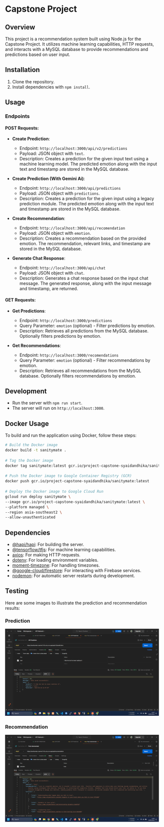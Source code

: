 # Capstone Project

## Overview

This project is a recommendation system built using Node.js for the Capstone Project. It utilizes machine learning capabilities, HTTP requests, and interacts with a MySQL database to provide recommendations and predictions based on user input.

## Installation

1. Clone the repository.
2. Install dependencies with `npm install`.

## Usage

### Endpoints

#### POST Requests:

- **Create Prediction**:

  - Endpoint: `http://localhost:3000/api/v2/predictions`
  - Payload: JSON object with `text`.
  - Description: Creates a prediction for the given input text using a machine learning model. The predicted emotion along with the input text and timestamp are stored in the MySQL database.

- **Create Prediction (With Gemini Ai)**:

  - Endpoint: `http://localhost:3000/api/predictions`
  - Payload: JSON object with `predictions`.
  - Description: Creates a prediction for the given input using a legacy prediction module. The predicted emotion along with the input text and timestamp are stored in the MySQL database.

- **Create Recommendation**:

  - Endpoint: `http://localhost:3000/api/recomendation`
  - Payload: JSON object with `emotion`.
  - Description: Creates a recommendation based on the provided emotion. The recommendation, relevant links, and timestamp are stored in the MySQL database.

- **Generate Chat Response**:
  - Endpoint: `http://localhost:3000/api/chat`
  - Payload: JSON object with `chat`.
  - Description: Generates a chat response based on the input chat message. The generated response, along with the input message and timestamp, are returned.

#### GET Requests:

- **Get Predictions**:

  - Endpoint: `http://localhost:3000/predictions`
  - Query Parameter: `emotion` (optional) - Filter predictions by emotion.
  - Description: Retrieves all predictions from the MySQL database. Optionally filters predictions by emotion.

- **Get Recommendations**:
  - Endpoint: `http://localhost:3000/recomendations`
  - Query Parameter: `emotion` (optional) - Filter recommendations by emotion.
  - Description: Retrieves all recommendations from the MySQL database. Optionally filters recommendations by emotion.

## Development

- Run the server with `npm run start`.
- The server will run on `http://localhost:3000`.

## Docker Usage

To build and run the application using Docker, follow these steps:

```sh
# Build the Docker image
docker build -t sanitymate .

# Tag the Docker image
docker tag sanitymate:latest gcr.io/project-capstone-syaidandhika/sanitymate:latest

# Push the Docker image to Google Container Registry (GCR)
docker push gcr.io/project-capstone-syaidandhika/sanitymate:latest

# Deploy the Docker image to Google Cloud Run
gcloud run deploy sanitymate \
--image gcr.io/project-capstone-syaidandhika/sanitymate:latest \
--platform managed \
--region asia-southeast2 \
--allow-unauthenticated
```

## Dependencies

- [@hapi/hapi](https://www.npmjs.com/package/@hapi/hapi): For building the server.
- [@tensorflow/tfjs](https://www.npmjs.com/package/@tensorflow/tfjs): For machine learning capabilities.
- [axios](https://www.npmjs.com/package/axios): For making HTTP requests.
- [dotenv](https://www.npmjs.com/package/dotenv): For loading environment variables.
- [moment-timezone](https://www.npmjs.com/package/moment-timezone): For handling timezones.
- [@google-cloud/firestore](https://www.npmjs.com/package/@google-cloud/firestore): For interacting with Firebase services.
- [nodemon](https://www.npmjs.com/package/nodemon): For automatic server restarts during development.

## Testing

Here are some images to illustrate the prediction and recommendation results:

### Prediction

![Prediction](img/Prediction.png)

### Recommendation

![Recommendation](img/recomendation.png)
